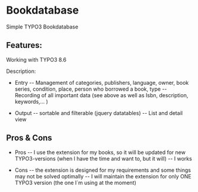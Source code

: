 # Bookdatabase
Simple TYPO3 Bookdatabase

Features:
------------------
Working with TYPO3 8.6

Description:

- Entry
-- Management of categories, publishers, language, owner, book series, condition, place, person who borrowed a book, type
-- Recording of all important data (see above as well as Isbn, description, keywords,... )

- Output 
-- sortable and filterable (jquery datatables)
-- List and detail view

Pros & Cons
------------------

- Pros
-- I use the extension for my books, so it will be updated for new TYPO3-versions (when I have the time and want to, but it will)
-- I works 

- Cons
-- the extension is designed for my requirements and some things may not be solved optimally
-- I will maintain the extension for only ONE TYPO3 version (the one I´m using at the moment)

